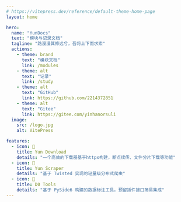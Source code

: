 ```yaml
---
# https://vitepress.dev/reference/default-theme-home-page
layout: home

hero:
  name: "YunDocs"
  text: "模块与记录文档"
  tagline: "路漫漫其修远兮，吾将上下而求索"
  actions:
    - theme: brand
      text: "模块文档"
      link: /modules
    - theme: alt
      text: "记录"
      link: /study
    - theme: alt
      text: "GitHub"
      link: https://github.com/2214372851
    - theme: alt
      text: "Gitee"
      link: https://gitee.com/yinhanorsuli
  image:
    src: /logo.jpg
    alt: VitePress

features:
  - icon: 🤩
    title: Yun Download
    details: "一个高效的下载器基于httpx构建，断点续传、文件分片下载等功能"
  - icon: 🥰
    title: Yun Scraper
    details: "基于 Twisted 实现的轻量级分布式爬虫"
  - icon: 🥺
    title: D0 Tools
    details: "基于 PySide6 构建的数据标注工具。预留插件接口简易集成"
---
```


